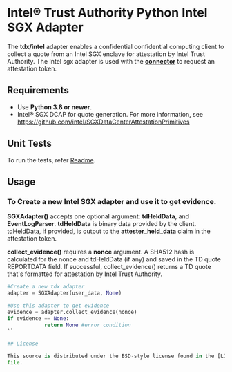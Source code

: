 # Intel® Trust Authority Python Intel SGX Adapter

The **tdx/intel** adapter enables a confidential confidential computing client to collect a quote from an Intel SGX enclave for attestation by Intel Trust Authority. The Intel sgx adapter is used with the [**connector**](../../connector/) to request an attestation token. 

## Requirements

- Use **Python 3.8 or newer**.
- Intel® SGX DCAP for quote generation. For more information, see https://github.com/intel/SGXDataCenterAttestationPrimitives

## Unit Tests
To run the tests, refer [Readme](../../../../test/).

## Usage

### To Create a new Intel SGX adapter and use it to get evidence.

**SGXAdapter()** accepts one optional argument: **tdHeldData**, and **EventLogParser**. **tdHeldData**  is binary data provided by the client. tdHeldData, if provided, is output to the **attester_held_data** claim in the attestation token.

**collect_evidence()** requires a **nonce** argument. A SHA512 hash is calculated for the nonce and tdHeldData (if any) and saved in the TD quote REPORTDATA field. If successful, collect_evidence() returns a TD quote that's formatted for attestation by Intel Trust Authority.

```python
#Create a new tdx adapter
adapter = SGXAdapter(user_data, None)

#Use this adapter to get evidence
evidence = adapter.collect_evidence(nonce)
if evidence == None:
            return None #error condition
``

## License

This source is distributed under the BSD-style license found in the [LICENSE](../LICENSE)
file.